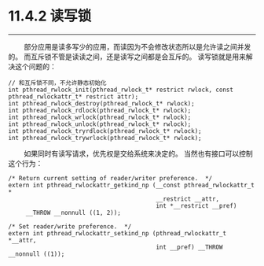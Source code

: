 # 11.4.2 读写锁
***

&emsp;&emsp;
部分应用是读多写少的应用，而读因为不会修改状态所以是允许读之间并发的。
而互斥锁不管是读读之间，还是读写之间都是会互斥的。
读写锁就是用来解决这个问题的：

    // 和互斥锁不同，不允许静态初始化
    int pthread_rwlock_init(pthread_rwlock_t* restrict rwlock, const pthread_rwlockattr_t* restrict attr);
    int pthread_rwlock_destroy(pthread_rwlock_t* rwlock);
    int pthread_rwlock_rdlock(pthread_rwlock_t* rwlock);
    int pthread_rwlock_wrlock(pthread_rwlock_t* rwlock);
    int pthread_rwlock_unlock(pthread_rwlock_t* rwlock);
    int pthread_rwlock_tryrdlock(pthread_rwlock_t* rwlock);
    int pthread_rwlock_trywrlock(pthread_rwlock_t* rwlock);

&emsp;&emsp;
如果同时有读写请求，优先权是交给系统来决定的。
当然也有接口可以控制这个行为：

    /* Return current setting of reader/writer preference.  */
    extern int pthread_rwlockattr_getkind_np (__const pthread_rwlockattr_t *
                                              __restrict __attr,
                                              int *__restrict __pref)
         __THROW __nonnull ((1, 2));
    
    /* Set reader/write preference.  */
    extern int pthread_rwlockattr_setkind_np (pthread_rwlockattr_t *__attr,
                                              int __pref) __THROW __nonnull ((1));